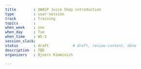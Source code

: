 ```yaml
---
title        : OWASP Juice Shop introduction 
type         : user-session
track        : Training
topics       : 
when_week    : one
when_day     : Tue
when_time    : WS-3
session_slack:
status       : draft           # draft, review-content, done
description  : TBD
organizers   : Bjoern Kimminich

---
```


<!--(add intro)

## WHY

(...)

## What

(...)

## Outcomes

(...)

## References

(...)


## Previous-->
